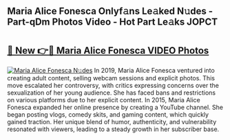 ## Maria Alice Fonesca Onlyf𝚊ns Le𝚊ked N𝚞des - Part-qDm Photos Video - Hot Part Le𝚊ks JOPCT

# <h2><a href="http://ac39252.deff.icu/?id=Maria+Alice+Fonesca">🔗 New 👉🔴 Maria Alice Fonesca VIDEO Photos</a></h2>

[![Maria Alice Fonesca N𝚞des](https://i.imgur.com/rIISA9y.gif)](http://ac39252.deff.icu/?id=Maria+Alice+Fonesca)
In 2019, Maria Alice Fonesca ventured into creating adult content, selling webcam sessions and explicit photos. This move escalated her controversy, with critics expressing concerns over the sexualization of her young audience. She has faced bans and restrictions on various platforms due to her explicit content. In 2015, Maria Alice Fonesca expanded her online presence by creating a YouTube channel. She began posting vlogs, comedy skits, and gaming content, which quickly gained traction. Her unique blend of humor, authenticity, and vulnerability resonated with viewers, leading to a steady growth in her subscriber base.
